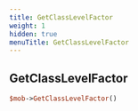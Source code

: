 ```yaml
---
title: GetClassLevelFactor
weight: 1
hidden: true
menuTitle: GetClassLevelFactor
---
```

## GetClassLevelFactor
```perl
$mob->GetClassLevelFactor()
```